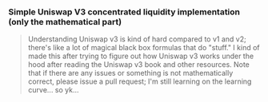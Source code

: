 ### Simple Uniswap V3 concentrated liquidity implementation (only the mathematical part)

> Understanding Uniswap v3 is kind of hard compared to v1 and v2; there's like a lot of magical black box formulas that do "stuff." I kind of made this after trying to figure out how Uniswap v3 works under the hood after 
 reading the Uniswap v3 book and other resources. Note that if there are any issues or something is not mathematically correct, please issue a pull request; I'm still learning on the learning curve... so yk...
